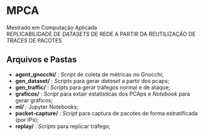 # MPCA
Mestrado em Computação Aplicada  
REPLICABILIDADE DE _DATASETS_ DE REDE A PARTIR DA REUTILIZAÇÃO DE _TRACES_ DE PACOTES

## Arquivos e Pastas

- **agent_gnocchi/** : _Script_ de coleta de métricas no Gnocchi;
- **gen_dataset/** : _Scripts_ para gerar _dataset_ a partir dos pcaps;
- **gen_traffic/** : _Scripts_ para gerar tráfegos normal e de ataque;
- **graficos/** : _Script_ para extair estatísticas dos PCAps e _Notebook_ para gerar gráficos;
- **ml/** : Jupyter Notebooks;
- **packet-capture/** : _Script_ para captura de pacotes de forma estratificada (por IPs);
- **replay/** : _Scripts_ para replicar tráfego;
